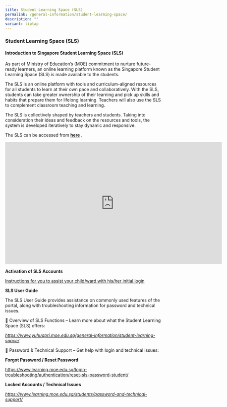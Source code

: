 ```yaml
---
title: Student Learning Space (SLS)
permalink: /general-information/student-learning-space/
description: ""
variant: tiptap
---
```

<h3>Student Learning Space (SLS)</h3>
<h4>Introduction to Singapore Student Learning Space (SLS)</h4>
<p>As part of Ministry of Education’s (MOE) commitment to nurture future-ready
learners, an online learning platform known as the Singapore Student Learning
Space (SLS) is made available to the students.&nbsp;</p>
<p>The SLS is an online platform with tools and curriculum-aligned resources
for all students to learn at their own pace and collaboratively. With the
SLS, students can take greater ownership of their learning and pick up
skills and habits that prepare them for lifelong learning. Teachers will
also use the SLS to complement classroom teaching and learning.</p>
<p>The SLS is collectively shaped by teachers and students. Taking into consideration
their ideas and feedback on the resources and tools, the system is developed
iteratively to stay dynamic and responsive.</p>
<p>The SLS can be accessed from&nbsp;<strong><a href="https://learning.moe.edu.sg/" rel="noopener noreferrer nofollow" target="_blank">here</a></strong>&nbsp;.</p>
<div class="iframe-wrapper">
<iframe height="393" width="699" allowfullscreen="true" frameborder="0" src="https://www.youtube.com/embed/xryKipQKsSE"></iframe>
</div>
<p><strong>Activation of SLS Accounts</strong>
</p>
<p><a href="/files/SLS-resource.pdf" rel="noopener noreferrer nofollow" target="_blank">Instructions for you to assist your child/ward with his/her initial login</a>
</p>
<p><strong>SLS User Guide</strong>
</p>
<p>The SLS User Guide provides assistance on commonly used features of the
portal, along with troubleshooting information for password and technical
issues.</p>
<p>🔹 Overview of SLS Functions – Learn more about what the Student Learning
Space (SLS) offers:</p>
<p><em><a href="https://www.yuhuapri.moe.edu.sg/general-information/student-learning-space/" rel="noopener noreferrer nofollow" target="_blank">https://www.yuhuapri.moe.edu.sg/general-information/student-learning-space/</a></em>
</p>
<p>🔹 Password &amp; Technical Support – Get help with login and technical
issues:</p>
<p><strong>Forgot Password / Reset Password</strong>
</p>
<p><a href="https://www.learning.moe.edu.sg/login-troubleshooting/authentication/reset-sls-password-student/" rel="noopener noreferrer nofollow" target="_blank">https://www.learning.moe.edu.sg/login-troubleshooting/authentication/reset-sls-password-student/</a>
</p>
<p><strong>Locked Accounts / Technical Issues</strong>
</p>
<p><em><a href="https://www.learning.moe.edu.sg/students/password-and-technical-support/" rel="noopener noreferrer nofollow" target="_blank">https://www.learning.moe.edu.sg/students/password-and-technical-support/</a></em>
</p>
<p></p>